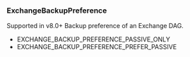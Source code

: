 ### ExchangeBackupPreference
Supported in v8.0+
  Backup preference of an Exchange DAG.

- EXCHANGE_BACKUP_PREFERENCE_PASSIVE_ONLY
- EXCHANGE_BACKUP_PREFERENCE_PREFER_PASSIVE
